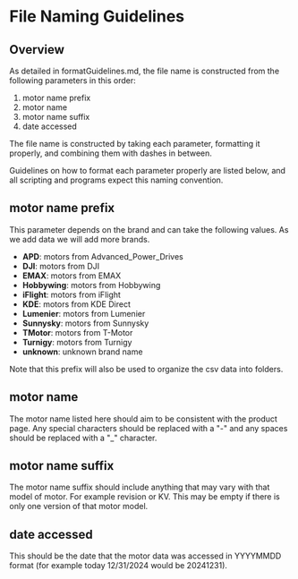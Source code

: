 # File Naming Guidelines
## Overview
As detailed in formatGuidelines.md, the file name is constructed from the following parameters in this order:
1. motor name prefix
2. motor name
3. motor name suffix
4. date accessed

The file name is constructed by taking each parameter, formatting it properly, and combining them with dashes in between.

Guidelines on how to format each parameter properly are listed below, and all scripting and programs expect this naming convention.

## motor name prefix
This parameter depends on the brand and can take the following values. As we add data we will add more brands.
- **APD**: motors from Advanced_Power_Drives
- **DJI**: motors from DJI
- **EMAX**: motors from EMAX
- **Hobbywing**: motors from Hobbywing
- **iFlight**: motors from iFlight
- **KDE**: motors from KDE Direct
- **Lumenier**: motors from Lumenier
- **Sunnysky**: motors from Sunnysky
- **TMotor**: motors from T-Motor
- **Turnigy**: motors from Turnigy
- **unknown**: unknown brand name

Note that this prefix will also be used to organize the csv data into folders.

## motor name
The motor name listed here should aim to be consistent with the product page. Any special characters should be replaced with a "-" and any spaces should be replaced with a "_" character. 
## motor name suffix
The motor name suffix should include anything that may vary with that model of motor. For example revision or KV. This may be empty if there is only one version of that motor model.
## date accessed
This should be the date that the motor data was accessed in YYYYMMDD format (for example today 12/31/2024 would be 20241231).